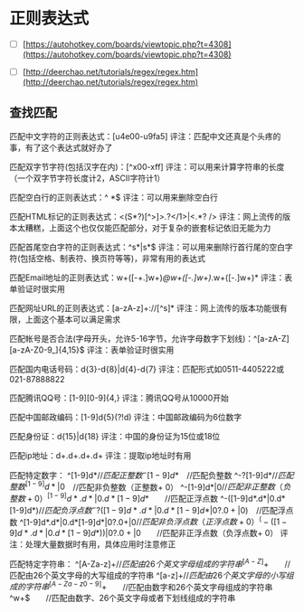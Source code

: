 # 正则表达式
- [ ] [https://autohotkey.com/boards/viewtopic.php?t=4308](https://autohotkey.com/boards/viewtopic.php?t=4308)

- [ ] [http://deerchao.net/tutorials/regex/regex.htm](http://deerchao.net/tutorials/regex/regex.htm)

## 查找匹配
匹配中文字符的正则表达式：[u4e00-u9fa5]
评注：匹配中文还真是个头疼的事，有了这个表达式就好办了

匹配双字节字符(包括汉字在内)：[^x00-xff] 
评注：可以用来计算字符串的长度（一个双字节字符长度计2，ASCII字符计1）

匹配空白行的正则表达式：^ *$ 
评注：可以用来删除空白行

匹配HTML标记的正则表达式：<(S*?)[^>]*>.*?</1>|<.*? /> 
评注：网上流传的版本太糟糕，上面这个也仅仅能匹配部分，对于复杂的嵌套标记依旧无能为力

匹配首尾空白字符的正则表达式：^s*|s*$ 
评注：可以用来删除行首行尾的空白字符(包括空格、制表符、换页符等等)，非常有用的表达式

匹配Email地址的正则表达式：w+([-+.]w+)*@w+([-.]w+)*.w+([-.]w+)* 
评注：表单验证时很实用

匹配网址URL的正则表达式：[a-zA-z]+://[^s]* 
评注：网上流传的版本功能很有限，上面这个基本可以满足需求

匹配帐号是否合法(字母开头，允许5-16字节，允许字母数字下划线)：^[a-zA-Z][a-zA-Z0-9_]{4,15}$ 
评注：表单验证时很实用

匹配国内电话号码：d{3}-d{8}|d{4}-d{7} 
评注：匹配形式如0511-4405222或021-87888822

匹配腾讯QQ号：[1-9][0-9]{4,} 
评注：腾讯QQ号从10000开始

匹配中国邮政编码：[1-9]d{5}(?!d) 
评注：中国邮政编码为6位数字

匹配身份证：d{15}|d{18} 
评注：中国的身份证为15位或18位

匹配ip地址：d+.d+.d+.d+ 
评注：提取ip地址时有用

匹配特定数字： 
^[1-9]d*$　　//匹配正整数 
^-[1-9]d*$　//匹配负整数 
^-?[1-9]d*$　　//匹配整数 
^[1-9]d*|0$　//匹配非负整数（正整数+ 0） 
^-[1-9]d*|0$　　//匹配非正整数（负整数+ 0） 
^[1-9]d*.d*|0.d*[1-9]d*$　　//匹配正浮点数 
^-([1-9]d*.d*|0.d*[1-9]d*)$　//匹配负浮点数 
^-?([1-9]d*.d*|0.d*[1-9]d*|0?.0+|0)$　//匹配浮点数 
^[1-9]d*.d*|0.d*[1-9]d*|0?.0+|0$　　//匹配非负浮点数（正浮点数+ 0） 
^(-([1-9]d*.d*|0.d*[1-9]d*))|0?.0+|0$　　//匹配非正浮点数（负浮点数+ 0） 
评注：处理大量数据时有用，具体应用时注意修正

匹配特定字符串： 
^[A-Za-z]+$　　//匹配由26个英文字母组成的字符串 
^[A-Z]+$　　//匹配由26个英文字母的大写组成的字符串 
^[a-z]+$　　//匹配由26个英文字母的小写组成的字符串 
^[A-Za-z0-9]+$　　//匹配由数字和26个英文字母组成的字符串 
^w+$　　//匹配由数字、26个英文字母或者下划线组成的字符串

